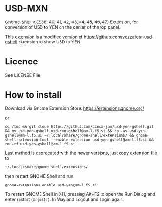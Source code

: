 # USD-MXN

Gnome-Shell v.(3.38, 40, 41, 42, 43, 44, 45, 46, 47) Extension, for conversion of USD to YEN on the center of the top panel.

This extension is a modified version of https://github.com/vezza/eur-usd-gshell extension to show USD to YEN.

# Licence

See LICENSE File

# How to install


Download via Gnome Extension Store: https://extensions.gnome.org/

or

```
cd /tmp && git clone https://github.com/Linux-jam/usd-yen-gshell.git && mv usd-yen-gshell usd-yen-gshell@am-l.f5.si && cp -av usd-yen-gshell@am-l.f5.si ~/.local/share/gnome-shell/extensions/ && gnome-shell-extension-tool --enable-extension usd-yen-gshell@am-l.f5.si && rm -rf usd-yen-gshell@am-l.f5.si
```

Last method is deprecated with the newer versions, just copy extension file to

```
~/.local/share/gnome-shell/extensions/
```

then restart GNOME Shell and run

```
gnome-extensions enable usd-yen@am-l.f5.si
```

To restart GNOME Shell in X11, pressing Alt+F2 to open the Run Dialog and enter restart
(or just r).
In Wayland Logout and Login again.
